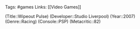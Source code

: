 Tags: #games
Links: [[Video Games]]

(Title::Wipeout Pulse)
(Developer::Studio Liverpool)
(Year::2007)
(Genre::Racing)
(Console::PSP)
(Metacritic::82)






